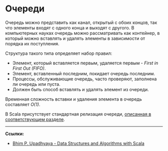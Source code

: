 # Очереди

Очередь можно представить как канал, открытый с обоих концов, так что элементы входят с одного конца и выходят с другого. 
В компьютерных науках очередь можно рассматривать как контейнер, 
в который можно вставлять и удалять элементы в зависимости от порядка их поступления. 

Структура такого типа определяет набор правил: 

- Элемент, который вставляется первым, удаляется первым - _First in First Out (FIFO)_. 
- Элемент, вставленный последним, покидает очередь последним. 
- Процессы, обслуживающие очередь, часто проверяют, заполнена ли очередь или пуста. 
- Должен быть способ вставлять и удалять элемент из очереди.

Временная сложность вставки и удаления элемента в очередь составляет _O(1)_.

В Scala присутствует стандартная релизация очереди, [описанная в соответствующем разделе](../scala/collections/queue).

---

**Ссылки:**

- [Bhim P. Upadhyaya - Data Structures and Algorithms with Scala](https://link.springer.com/book/10.1007/978-3-030-12561-5)
